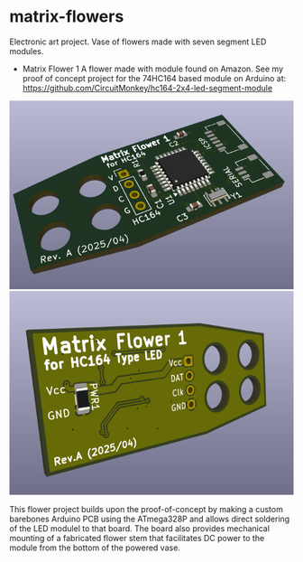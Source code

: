 # matrix-flowers
Electronic art project. Vase of flowers made with seven segment LED modules.


* Matrix Flower 1
A flower made with module found on Amazon. See my proof of concept project
for the 74HC164 based module on Arduino at:
https://github.com/CircuitMonkey/hc164-2x4-led-segment-module

![PCB Top View]( images/matrix-flower-1-a-top.png )
![PCB Bottom View]( images/matrix-flower-1-a-bottom.png )

This flower project builds upon the proof-of-concept by making a custom
barebones Arduino PCB using the ATmega328P and allows direct soldering of the
LED modulel to that board. The board also provides mechanical mounting of a
fabricated flower stem that facilitates DC power to the module from the bottom
of the powered vase.
